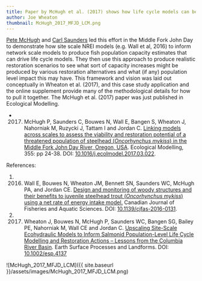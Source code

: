 ```yaml
---
title: Paper by McHugh et al. (2017) shows how life cycle models can be used to assess restoration alternatives
author: Joe Wheaton
thumbnail: McHugh_2017_MFJD_LCM.png
---
```


[Pete McHugh](http://etal.joewheaton.org/people/researchers-technicians/pete-mchugh) and [Carl Saunders](http://etal.joewheaton.org/people/researchers-technicians/w-carl-saunders) led this effort in the Middle Fork John Day to demonstrate how site scale NREI models (e.g. Wall et al, 2016) to inform network scale models to produce fish population capacity estimates that can drive life cycle models. They then use this approach to produce realistic restoration scenarios to see what sort of capacity increases might be produced by various restoration alternatives and what (if any) population level impact this may have. This framework and vision was laid out conceptually in Wheaton et al. (2017), and this case study application and the online supplement provide many of the methodological details for how to pull it together. The McHugh et al. (2017) paper was just published in Ecological Modelling.

-  2017. McHugh P, Saunders C, Bouwes N, Wall E, Bangen S, Wheaton J, Nahorniak M, Ruzycki J, Tattam I and Jordan C. [ Linking models across scales  to assess the viability and restoration potential of a threatened population of steelhead (*Oncorhynchus mykiss*) in the Middle Fork John Day River, Oregon, USA](https://www.researchgate.net/publication/316155680_Linking_models_across_scales_to_assess_the_viability_and_restoration_potential_of_a_threatened_population_of_steelhead_Oncorhynchus_mykiss_in_the_Middle_Fork_John_Day_River_Oregon_USA). Ecological Modelling, 355: pp 24-38.  DOI: [10.1016/j.ecolmodel.2017.03.022](http://dx.doi.org/10.1016/j.ecolmodel.2017.03.022).

References:

1.  2016. Wall E, Bouwes N, Wheaton JM, Bennett SN, Saunders WC, McHugh PA, and Jordan CE. [Design and monitoring of woody structures and their benefits to juvenile steelhead trout (*Oncorhynchus mykiss*) using a net rate of energy intake model](https://www.researchgate.net/publication/308765970_Design_and_monitoring_of_woody_structures_and_their_benefits_to_juvenile_steelhead_trout_Oncorhynchus_mykiss_using_a_net_rate_of_energy_intake_model)[.](http://./) Canadian Journal of Fisheries and Aquatic Sciences. DOI: [10.1139/cjfas-2016-0131](http://dx.doi.org/10.1139/cjfas-2016-0131).
2.  2017. Wheaton J, Bouwes N, McHugh P, Saunders WC, Bangen SG, Bailey PE, Nahorniak M, Wall CE and Jordan C. [Upscaling Site-Scale Ecohydraulic Models to Inform Salmonid Population-Level Life Cycle Modelling and Restoration Actions – Lessons from the Columbia River Basin](https://www.researchgate.net/publication/314158662_Upscaling_Site-Scale_Ecohydraulic_Models_to_Inform_Salmonid_Population-Level_Life_Cycle_Modelling_and_Restoration_Actions_-_Lessons_from_the_Columbia_River_Basin_Upscaling_Ecohydraulic_Models). Earth Surface Processes and Landforms. DOI: [10.1002/esp.4137](http://dx.doi.org/10.1002/esp.4137)



![McHugh_2017_MFJD_LCM]({{ site.baseurl }}/assets/images/McHugh_2017_MFJD_LCM.png)
